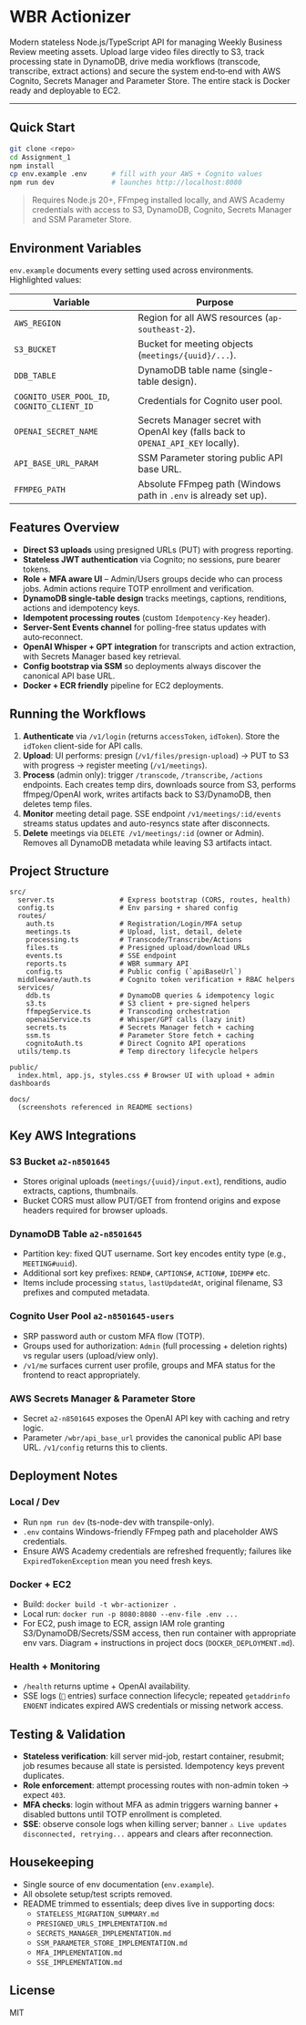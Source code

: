 # WBR Actionizer

Modern stateless Node.js/TypeScript API for managing Weekly Business Review meeting assets. Upload large video files directly to S3, track processing state in DynamoDB, drive media workflows (transcode, transcribe, extract actions) and secure the system end‑to‑end with AWS Cognito, Secrets Manager and Parameter Store. The entire stack is Docker ready and deployable to EC2.

---

## Quick Start

```bash
git clone <repo>
cd Assignment_1
npm install
cp env.example .env      # fill with your AWS + Cognito values
npm run dev              # launches http://localhost:8080
```

> Requires Node.js 20+, FFmpeg installed locally, and AWS Academy credentials with access to S3, DynamoDB, Cognito, Secrets Manager and SSM Parameter Store.


## Environment Variables

`env.example` documents every setting used across environments. Highlighted values:

| Variable | Purpose |
| --- | --- |
| `AWS_REGION` | Region for all AWS resources (`ap-southeast-2`). |
| `S3_BUCKET` | Bucket for meeting objects (`meetings/{uuid}/...`). |
| `DDB_TABLE` | DynamoDB table name (single-table design). |
| `COGNITO_USER_POOL_ID`, `COGNITO_CLIENT_ID` | Credentials for Cognito user pool. |
| `OPENAI_SECRET_NAME` | Secrets Manager secret with OpenAI key (falls back to `OPENAI_API_KEY` locally). |
| `API_BASE_URL_PARAM` | SSM Parameter storing public API base URL. |
| `FFMPEG_PATH` | Absolute FFmpeg path (Windows path in `.env` is already set up). |


## Features Overview

- **Direct S3 uploads** using presigned URLs (PUT) with progress reporting.
- **Stateless JWT authentication** via Cognito; no sessions, pure bearer tokens.
- **Role + MFA aware UI** – Admin/Users groups decide who can process jobs. Admin actions require TOTP enrollment and verification.
- **DynamoDB single-table design** tracks meetings, captions, renditions, actions and idempotency keys.
- **Idempotent processing routes** (custom `Idempotency-Key` header).
- **Server-Sent Events channel** for polling-free status updates with auto‑reconnect.
- **OpenAI Whisper + GPT integration** for transcripts and action extraction, with Secrets Manager based key retrieval.
- **Config bootstrap via SSM** so deployments always discover the canonical API base URL.
- **Docker + ECR friendly** pipeline for EC2 deployments.


## Running the Workflows

1. **Authenticate** via `/v1/login` (returns `accessToken`, `idToken`). Store the `idToken` client-side for API calls.
2. **Upload**: UI performs: presign (`/v1/files/presign-upload`) → PUT to S3 with progress → register meeting (`/v1/meetings`).
3. **Process** (admin only): trigger `/transcode`, `/transcribe`, `/actions` endpoints. Each creates temp dirs, downloads source from S3, performs ffmpeg/OpenAI work, writes artifacts back to S3/DynamoDB, then deletes temp files.
4. **Monitor** meeting detail page. SSE endpoint `/v1/meetings/:id/events` streams status updates and auto-resyncs state after disconnects.
5. **Delete** meetings via `DELETE /v1/meetings/:id` (owner or Admin). Removes all DynamoDB metadata while leaving S3 artifacts intact.


## Project Structure

```
src/
  server.ts                # Express bootstrap (CORS, routes, health)
  config.ts                # Env parsing + shared config
  routes/
    auth.ts                # Registration/Login/MFA setup
    meetings.ts            # Upload, list, detail, delete
    processing.ts          # Transcode/Transcribe/Actions
    files.ts               # Presigned upload/download URLs
    events.ts              # SSE endpoint
    reports.ts             # WBR summary API
    config.ts              # Public config (`apiBaseUrl`)
  middleware/auth.ts       # Cognito token verification + RBAC helpers
  services/
    ddb.ts                 # DynamoDB queries & idempotency logic
    s3.ts                  # S3 client + pre-signed helpers
    ffmpegService.ts       # Transcoding orchestration
    openaiService.ts       # Whisper/GPT calls (lazy init)
    secrets.ts             # Secrets Manager fetch + caching
    ssm.ts                 # Parameter Store fetch + caching
    cognitoAuth.ts         # Direct Cognito API operations
  utils/temp.ts            # Temp directory lifecycle helpers

public/
  index.html, app.js, styles.css # Browser UI with upload + admin dashboards

docs/
  (screenshots referenced in README sections)
```


## Key AWS Integrations

### S3 Bucket `a2-n8501645`
- Stores original uploads (`meetings/{uuid}/input.ext`), renditions, audio extracts, captions, thumbnails.
- Bucket CORS must allow PUT/GET from frontend origins and expose headers required for browser uploads.

### DynamoDB Table `a2-n8501645`
- Partition key: fixed QUT username. Sort key encodes entity type (e.g., `MEETING#uuid`).
- Additional sort key prefixes: `REND#`, `CAPTIONS#`, `ACTION#`, `IDEMP#` etc.
- Items include processing `status`, `lastUpdatedAt`, original filename, S3 prefixes and computed metadata.

### Cognito User Pool `a2-n8501645-users`
- SRP password auth or custom MFA flow (TOTP).
- Groups used for authorization: `Admin` (full processing + deletion rights) vs regular users (upload/view only).
- `/v1/me` surfaces current user profile, groups and MFA status for the frontend to react appropriately.

### AWS Secrets Manager & Parameter Store
- Secret `a2-n8501645` exposes the OpenAI API key with caching and retry logic.
- Parameter `/wbr/api_base_url` provides the canonical public API base URL. `/v1/config` returns this to clients.


## Deployment Notes

### Local / Dev
- Run `npm run dev` (ts-node-dev with transpile-only).
- `.env` contains Windows-friendly FFmpeg path and placeholder AWS credentials.
- Ensure AWS Academy credentials are refreshed frequently; failures like `ExpiredTokenException` mean you need fresh keys.

### Docker + EC2
- Build: `docker build -t wbr-actionizer .`
- Local run: `docker run -p 8080:8080 --env-file .env ...`
- For EC2, push image to ECR, assign IAM role granting S3/DynamoDB/Secrets/SSM access, then run container with appropriate env vars. Diagram + instructions in project docs (`DOCKER_DEPLOYMENT.md`).

### Health + Monitoring
- `/health` returns uptime + OpenAI availability.
- SSE logs (`📡` entries) surface connection lifecycle; repeated `getaddrinfo ENOENT` indicates expired AWS credentials or missing network access.


## Testing & Validation

- **Stateless verification**: kill server mid-job, restart container, resubmit; job resumes because all state is persisted. Idempotency keys prevent duplicates.
- **Role enforcement**: attempt processing routes with non-admin token → expect `403`.
- **MFA checks**: login without MFA as admin triggers warning banner + disabled buttons until TOTP enrollment is completed.
- **SSE**: observe console logs when killing server; banner `⚠️ Live updates disconnected, retrying...` appears and clears after reconnection.


## Housekeeping

- Single source of env documentation (`env.example`).
- All obsolete setup/test scripts removed.
- README trimmed to essentials; deep dives live in supporting docs:
  - `STATELESS_MIGRATION_SUMMARY.md`
  - `PRESIGNED_URLS_IMPLEMENTATION.md`
  - `SECRETS_MANAGER_IMPLEMENTATION.md`
  - `SSM_PARAMETER_STORE_IMPLEMENTATION.md`
  - `MFA_IMPLEMENTATION.md`
  - `SSE_IMPLEMENTATION.md`


## License

MIT


